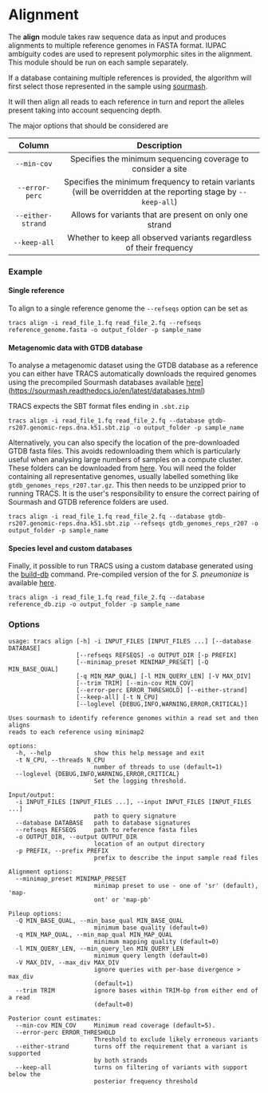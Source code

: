 # Alignment

The **align** module takes raw sequence data as input and produces alignments to multiple reference genomes in FASTA format. IUPAC ambiguity codes are used to represent polymorphic sites in the alignment. This module should be run on each sample separately.

If a database containing multiple references is provided, the algorithm will first select those represented in the sample using [sourmash](https://sourmash.readthedocs.io/en/latest/index.html). 

It will then align all reads to each reference in turn and report the alleles present taking into account sequencing depth.

The major options that should be considered are 

|     **Column**    |                           **Description**                           |
|:-----------------:|:-------------------------------------------------------------------:|
|    `--min-cov`    |     Specifies the minimum sequencing coverage to consider a site    |
|   `--error-perc`  |          Specifies the minimum frequency to retain variants (will be overridden at the reporting stage by `--keep-all`)         |
| `--either-strand` |       Allows for variants that are present on only one strand       |
|    `--keep-all`   | Whether to keep all observed variants regardless of their frequency |


### Example

#### Single reference 

To align to a single reference genome the `--refseqs` option can be set as

```
tracs align -i read_file_1.fq read_file_2.fq --refseqs reference_genome.fasta -o output_folder -p sample_name
```

#### Metagenomic data with GTDB database

To analyse a metagenomic dataset using the GTDB database as a reference you can either have TRACS automatically downloads the required genomes using the precompiled Sourmash databases available [here](https://sourmash.readthedocs.io/en/latest/databases.html)](https://sourmash.readthedocs.io/en/latest/databases.html)

TRACS expects the SBT format files ending in `.sbt.zip`

```
tracs align -i read_file_1.fq read_file_2.fq --database gtdb-rs207.genomic-reps.dna.k51.sbt.zip -o output_folder -p sample_name
```

Alternatively, you can also specify the location of the pre-downloaded GTDB fasta files. This avoids redownloading them which is particularly useful when analysing large numbers of samples on a compute cluster. These folders can be downloaded from [here](https://data.gtdb.ecogenomic.org/). You will need the folder containing all representative genomes, usually labelled something like `gtdb_genomes_reps_r207.tar.gz`. This then needs to be unzipped prior to running TRACS. It is the user's responsibility to ensure the correct pairing of Sourmash and GTDB reference folders are used.

```
tracs align -i read_file_1.fq read_file_2.fq --database gtdb-rs207.genomic-reps.dna.k51.sbt.zip --refseqs gtdb_genomes_reps_r207 -o output_folder -p sample_name
```

#### Species level and custom databases

Finally, it possible to run TRACS using a custom database generated using the [build-db](database.md) command. Pre-compiled version of the for *S. pneumoniae* is available [here]().

```
tracs align -i read_file_1.fq read_file_2.fq --database reference_db.zip -o output_folder -p sample_name
```

### Options

```
usage: tracs align [-h] -i INPUT_FILES [INPUT_FILES ...] [--database DATABASE]
                   [--refseqs REFSEQS] -o OUTPUT_DIR [-p PREFIX]
                   [--minimap_preset MINIMAP_PRESET] [-Q MIN_BASE_QUAL]
                   [-q MIN_MAP_QUAL] [-l MIN_QUERY_LEN] [-V MAX_DIV]
                   [--trim TRIM] [--min-cov MIN_COV]
                   [--error-perc ERROR_THRESHOLD] [--either-strand]
                   [--keep-all] [-t N_CPU]
                   [--loglevel {DEBUG,INFO,WARNING,ERROR,CRITICAL}]

Uses sourmash to identify reference genomes within a read set and then aligns
reads to each reference using minimap2

options:
  -h, --help            show this help message and exit
  -t N_CPU, --threads N_CPU
                        number of threads to use (default=1)
  --loglevel {DEBUG,INFO,WARNING,ERROR,CRITICAL}
                        Set the logging threshold.

Input/output:
  -i INPUT_FILES [INPUT_FILES ...], --input INPUT_FILES [INPUT_FILES ...]
                        path to query signature
  --database DATABASE   path to database signatures
  --refseqs REFSEQS     path to reference fasta files
  -o OUTPUT_DIR, --output OUTPUT_DIR
                        location of an output directory
  -p PREFIX, --prefix PREFIX
                        prefix to describe the input sample read files

Alignment options:
  --minimap_preset MINIMAP_PRESET
                        minimap preset to use - one of 'sr' (default), 'map-
                        ont' or 'map-pb'

Pileup options:
  -Q MIN_BASE_QUAL, --min_base_qual MIN_BASE_QUAL
                        minimum base quality (default=0)
  -q MIN_MAP_QUAL, --min_map_qual MIN_MAP_QUAL
                        minimum mapping quality (default=0)
  -l MIN_QUERY_LEN, --min_query_len MIN_QUERY_LEN
                        minimum query length (default=0)
  -V MAX_DIV, --max_div MAX_DIV
                        ignore queries with per-base divergence > max_div
                        (default=1)
  --trim TRIM           ignore bases within TRIM-bp from either end of a read
                        (default=0)

Posterior count estimates:
  --min-cov MIN_COV     Minimum read coverage (default=5).
  --error-perc ERROR_THRESHOLD
                        Threshold to exclude likely erroneous variants
  --either-strand       turns off the requirement that a variant is supported
                        by both strands
  --keep-all            turns on filtering of variants with support below the
                        posterior frequency threshold
```